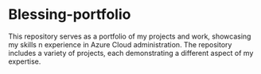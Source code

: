 # Blessing-portfolio
This repository serves as a portfolio of my projects and work, showcasing my skills n experience in Azure Cloud administration. The repository includes a variety of projects, each demonstrating a different aspect of my expertise.
